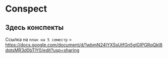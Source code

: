 # Conspect
## Здесь конспекты
Ссылка на `план на 5 семестр` = https://docs.google.com/document/d/1wbmN24IYXSsUtfGn5gIGIPGRqQkI8dqtsMR3d0bTlY0/edit?usp=sharing
